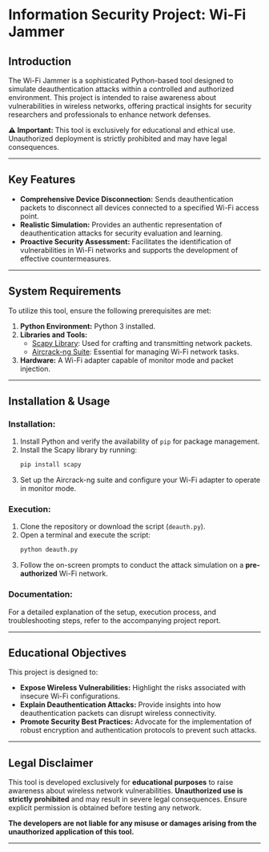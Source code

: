 # **Information Security Project: Wi-Fi Jammer**

## **Introduction**  
The Wi-Fi Jammer is a sophisticated Python-based tool designed to simulate deauthentication attacks within a controlled and authorized environment. This project is intended to raise awareness about vulnerabilities in wireless networks, offering practical insights for security researchers and professionals to enhance network defenses.  

**⚠️ Important:** This tool is exclusively for educational and ethical use. Unauthorized deployment is strictly prohibited and may have legal consequences.

---

## **Key Features**  
- **Comprehensive Device Disconnection:** Sends deauthentication packets to disconnect all devices connected to a specified Wi-Fi access point.  
- **Realistic Simulation:** Provides an authentic representation of deauthentication attacks for security evaluation and learning.  
- **Proactive Security Assessment:** Facilitates the identification of vulnerabilities in Wi-Fi networks and supports the development of effective countermeasures.  

---

## **System Requirements**  
To utilize this tool, ensure the following prerequisites are met:  
1. **Python Environment:** Python 3 installed.  
2. **Libraries and Tools:**  
   - [Scapy Library](https://scapy.net): Used for crafting and transmitting network packets.  
   - [Aircrack-ng Suite](https://www.aircrack-ng.org): Essential for managing Wi-Fi network tasks.  
3. **Hardware:** A Wi-Fi adapter capable of monitor mode and packet injection.

---

## **Installation & Usage**  

### **Installation:**  
1. Install Python and verify the availability of `pip` for package management.  
2. Install the Scapy library by running:  
   ```bash
   pip install scapy
   ```  
3. Set up the Aircrack-ng suite and configure your Wi-Fi adapter to operate in monitor mode.

### **Execution:**  
1. Clone the repository or download the script (`deauth.py`).  
2. Open a terminal and execute the script:  
   ```bash
   python deauth.py
   ```  
3. Follow the on-screen prompts to conduct the attack simulation on a **pre-authorized** Wi-Fi network.

### **Documentation:**  
For a detailed explanation of the setup, execution process, and troubleshooting steps, refer to the accompanying project report.

---

## **Educational Objectives**  
This project is designed to:  
- **Expose Wireless Vulnerabilities:** Highlight the risks associated with insecure Wi-Fi configurations.  
- **Explain Deauthentication Attacks:** Provide insights into how deauthentication packets can disrupt wireless connectivity.  
- **Promote Security Best Practices:** Advocate for the implementation of robust encryption and authentication protocols to prevent such attacks.  

---

## **Legal Disclaimer**  
This tool is developed exclusively for **educational purposes** to raise awareness about wireless network vulnerabilities. **Unauthorized use is strictly prohibited** and may result in severe legal consequences. Ensure explicit permission is obtained before testing any network.  

**The developers are not liable for any misuse or damages arising from the unauthorized application of this tool.**

---
